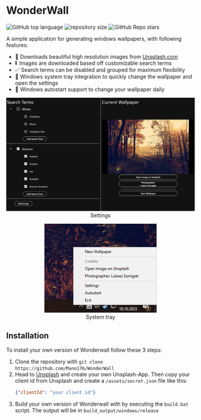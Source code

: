 # WonderWall
![GitHub top language](https://img.shields.io/github/languages/top/Mano176/WonderWall)
![repository size](https://img.shields.io/github/repo-size/Mano176/WonderWall)
![GitHub Repo stars](https://img.shields.io/github/stars/Mano176/WonderWall)

A simple application for generating windows wallpapers, with following features:
- 🌄 Downloads beautiful high resolution images from [Unsplash.com](https://unsplash.com/)
- ⏬ Images are downloaded based off customizable search terms
- ✅ Search terms can be disabled and grouped for maximum flexibility
- 💨 Windows system tray integration to quickly change the wallpaper and open the settings
- 📅 Windows autostart support to change your wallpaper daily

<p align="center">
    <img src="screenshots/settings.png" alt="start screen" width="600"/><br>
    Settings
</p>

<p align="center">
    <img src="screenshots/systemtray.png" alt="start screen" width="300"/><br>
    System tray
</p>

## Installation

To install your own version of Wonderwall follow these 3 steps:
1. Clone the repository with `git clone https://github.com/Mano176/WonderWall`
2. Head to [Unsplash](https://unsplash.com/developers) and create your own Unsplash-App. Then copy your client id from Unsplash and create a `/assets/secret.json` file like this:
    ```json
    {"clientId": "your client id"}
    ```
3. Build your own version of Wonderwall with by executing the `build.bat` script. The output will be in `build_output/windows/release`
